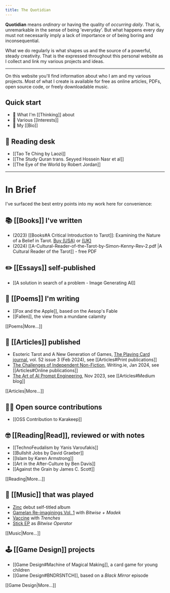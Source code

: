 ```yaml
---
title: The Quotidian
---
```

**Quotidian** means *ordinary* or having the quality of *occurring daily*. That is, unremarkable in the sense of being 'everyday'.  But what happens every day must not necessarily imply a lack of importance or of being boring and inconsequential.

What we do regularly is what shapes us and the source of a powerful, steady creativity. That is the expressed throughout this personal website as I collect and link my various projects and ideas.

---

On this website you'll find information about who I am and my various projects.
Most of what I create is available for free as online articles, PDFs, open source code, or freely downloadable music.

## Quick start
* 💭 What I'm [[Thinking]] about
* 🔎 Various [[Interests]]
* 👋 My [[Bio]]

## 📖 Reading desk
* [[Tao Te Ching by Laozi]]
* [[The Study Quran trans. Seyyed Hossein Nasr et al]]
* [[The Eye of the World by Robert Jordan]]

---

# In Brief

I've surfaced the best entry points into my work here for convenience:

## 📚 [[Books]] I've written
* (2023) [[Books#A Critical Introduction to Tarot]]: Examining the Nature of a Belief in Tarot. [Buy (USA)](https://www.amazon.com/Critical-Introduction-Tarot-Examining-Nature/dp/1803413921) or [(UK)](https://www.amazon.co.uk/Critical-Introduction-Tarot-Examining-Nature/dp/1803413921/)
* (2024) [[A-Cultural-Reader-of-the-Tarot-by-Simon-Kenny-Rev-2.pdf |A Cultural Reader of the Tarot]] - free PDF

## ✏️ [[Essays]] self-published
* [[A solution in search of a problem - Image Generating AI]]

## 📜 [[Poems]] I'm writing
* [[Fox and the Apple]], based on the Aesop's Fable
* [[Fallen]], the view from a mundane calamity

[[Poems|More...]]

## 📄 [[Articles]] published
* Esoteric Tarot and A New Generation of Games, [The Playing Card journal](https://www.i-p-c-s.org/wp/home-2/), vol. 52 issue 3 (Feb 2024), see [[Articles#Print publications]]
* [The Challenges of Independent Non-Fiction](https://www.writing.ie/tell-your-own-story/the-challenges-of-independent-non-fiction-by-simon-kenny/), Writing.ie, Jan 2024, see [[Articles#Online publications]]
* [The Art of AI Prompt Engineering](https://medium.com/@skenwrites/the-art-of-ai-prompt-engineering-dd4f23138f7a), Nov 2023, see [[Articles#Medium blog]]

[[Articles|More...]]

## 🧑‍💻 Open source contributions
* [[OSS Contribution to Karakeep]]

## 🤓 [[Reading|Read]], reviewed or with notes

* [[TechnoFeudalism by Yanis Varoufakis]]
* [[Bullshit Jobs by David Graeber]]
* [[Islam by Karen Armstrong]]
* [[Art in the After-Culture by Ben Davis]]
* [[Against the Grain by James C. Scott]]

[[Reading|More...]]

## 🥁 [[Music]] that was played
* [Zinc](https://zincband.bandcamp.com/album/zinc) debut self-titled album
* [Gamelan Re-imaginings Vol. 1](https://bitwiseandmadek.bandcamp.com/album/gamelan-re-imaginings-vol-1) with *Bitwise + Madek*
* [Vaccine](https://trenchesband.bandcamp.com/album/drainland-split-12) with *Trenches*
* [Stick EP](https://bitwiseoperator.bandcamp.com/album/stick-ep) as *Bitwise Operator*

[[Music|More...]]

 ## 🕹️ [[Game Design]] projects
 * [[Game Design#Machine of Magical Making]], a card game for young children
 * [[Game Design#BNDRSNTCH]], based on a *Black Mirror* episode

[[Game Design|More...]]